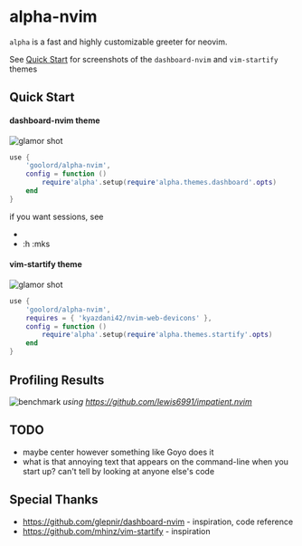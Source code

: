 # alpha-nvim
`alpha` is a fast and highly customizable greeter for neovim.

See [Quick Start](#quick-start) for screenshots of the `dashboard-nvim` and `vim-startify` themes

## Quick Start
#### dashboard-nvim theme
![glamor shot](https://user-images.githubusercontent.com/24906808/131895631-96810a64-b528-430d-b08b-6542c2dededa.png)
```lua
use {
    'goolord/alpha-nvim',
    config = function ()
        require'alpha'.setup(require'alpha.themes.dashboard'.opts)
    end
}
```
if you want sessions, see 
- [](https://github.com/folke/persistence.nvim#-installation)
- :h :mks

#### vim-startify theme
![glamor shot](https://user-images.githubusercontent.com/24906808/132074699-a837806e-f845-4779-8e82-5bd9b535b979.png)
```lua
use {
    'goolord/alpha-nvim',
    requires = { 'kyazdani42/nvim-web-devicons' },
    config = function ()
        require'alpha'.setup(require'alpha.themes.startify'.opts)
    end
}
```
## Profiling Results
![benchmark](https://user-images.githubusercontent.com/24906808/131830001-31523c86-fee2-4f90-b23d-4bd1e152a385.png)
*using https://github.com/lewis6991/impatient.nvim*

## TODO
- maybe center however something like Goyo does it
- what is that annoying text that appears on the command-line
  when you start up? can't tell by looking at anyone else's code

## Special Thanks
- https://github.com/glepnir/dashboard-nvim - inspiration, code reference
- https://github.com/mhinz/vim-startify     - inspiration
